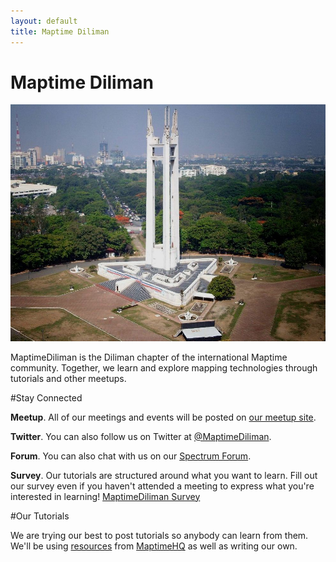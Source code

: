 ```yaml
---
layout: default
title: Maptime Diliman
---
```


<h1 id="tutorial" class="tutorial-title">Maptime Diliman</h1>

![Quezon City Memorial](/img/QuezonMemorialPhilippines.jpg)

MaptimeDiliman is the Diliman chapter of the international Maptime community. Together, we learn and explore mapping technologies through tutorials and other meetups. 

#Stay Connected

**Meetup**. All of our meetings and events will be posted on [our meetup site](http://meetup.com/MaptimeDiliman). 

**Twitter**. You can also follow us on Twitter at [@MaptimeDiliman](http://twitter.com/MaptimeDiliman). 

**Forum**. You can also chat with us on our [Spectrum Forum](https://spectrum.chat/maptime-diliman). 

**Survey**. Our tutorials are structured around what you want to learn. Fill out our survey even if you haven't attended a meeting to express what you're interested in learning! [MaptimeDiliman Survey](http://bit.ly/MaptimeDilimanSurvey)



#Our Tutorials

We are trying our best to post tutorials so anybody can learn from them. We'll be using [resources](http://maptime.io/lessons-resources/) from [MaptimeHQ](http://twitter.com/MaptimeHQ) as well as writing our own.
